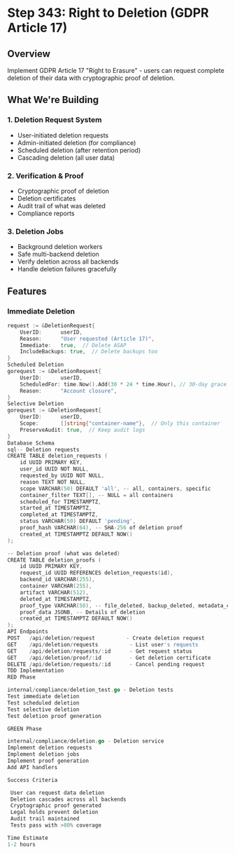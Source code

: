 # Step 343: Right to Deletion (GDPR Article 17)

## Overview
Implement GDPR Article 17 "Right to Erasure" - users can request complete deletion of their data with cryptographic proof of deletion.

## What We're Building

### 1. Deletion Request System
- User-initiated deletion requests
- Admin-initiated deletion (for compliance)
- Scheduled deletion (after retention period)
- Cascading deletion (all user data)

### 2. Verification & Proof
- Cryptographic proof of deletion
- Deletion certificates
- Audit trail of what was deleted
- Compliance reports

### 3. Deletion Jobs
- Background deletion workers
- Safe multi-backend deletion
- Verify deletion across all backends
- Handle deletion failures gracefully

## Features

### Immediate Deletion
```go
request := &DeletionRequest{
    UserID:      userID,
    Reason:      "User requested (Article 17)",
    Immediate:   true,  // Delete ASAP
    IncludeBackups: true,  // Delete backups too
}
Scheduled Deletion
gorequest := &DeletionRequest{
    UserID:      userID,
    ScheduledFor: time.Now().Add(30 * 24 * time.Hour), // 30-day grace
    Reason:      "Account closure",
}
Selective Deletion
gorequest := &DeletionRequest{
    UserID:      userID,
    Scope:       []string{"container-name"},  // Only this container
    PreserveAudit: true,  // Keep audit logs
}
Database Schema
sql-- Deletion requests
CREATE TABLE deletion_requests (
    id UUID PRIMARY KEY,
    user_id UUID NOT NULL,
    requested_by UUID NOT NULL,
    reason TEXT NOT NULL,
    scope VARCHAR(50) DEFAULT 'all', -- all, containers, specific
    container_filter TEXT[], -- NULL = all containers
    scheduled_for TIMESTAMPTZ,
    started_at TIMESTAMPTZ,
    completed_at TIMESTAMPTZ,
    status VARCHAR(50) DEFAULT 'pending',
    proof_hash VARCHAR(64), -- SHA-256 of deletion proof
    created_at TIMESTAMPTZ DEFAULT NOW()
);

-- Deletion proof (what was deleted)
CREATE TABLE deletion_proofs (
    id UUID PRIMARY KEY,
    request_id UUID REFERENCES deletion_requests(id),
    backend_id VARCHAR(255),
    container VARCHAR(255),
    artifact VARCHAR(512),
    deleted_at TIMESTAMPTZ,
    proof_type VARCHAR(50), -- file_deleted, backup_deleted, metadata_cleared
    proof_data JSONB, -- Details of deletion
    created_at TIMESTAMPTZ DEFAULT NOW()
);
API Endpoints
POST   /api/deletion/request          - Create deletion request
GET    /api/deletion/requests          - List user's requests
GET    /api/deletion/requests/:id      - Get request status
GET    /api/deletion/proof/:id         - Get deletion certificate
DELETE /api/deletion/requests/:id      - Cancel pending request
TDD Implementation
RED Phase

internal/compliance/deletion_test.go - Deletion tests
Test immediate deletion
Test scheduled deletion
Test selective deletion
Test deletion proof generation

GREEN Phase

internal/compliance/deletion.go - Deletion service
Implement deletion requests
Implement deletion jobs
Implement proof generation
Add API handlers

Success Criteria

 User can request data deletion
 Deletion cascades across all backends
 Cryptographic proof generated
 Legal holds prevent deletion
 Audit trail maintained
 Tests pass with >80% coverage

Time Estimate
1-2 hours
